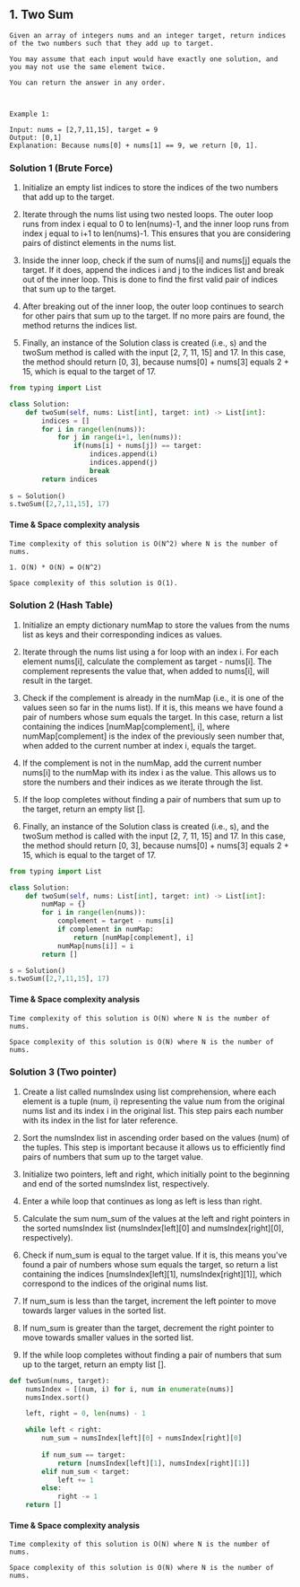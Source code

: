 ## 1. Two Sum

```
Given an array of integers nums and an integer target, return indices of the two numbers such that they add up to target.

You may assume that each input would have exactly one solution, and you may not use the same element twice.

You can return the answer in any order.

 

Example 1:

Input: nums = [2,7,11,15], target = 9
Output: [0,1]
Explanation: Because nums[0] + nums[1] == 9, we return [0, 1].
```

### Solution 1 (Brute Force)

1. Initialize an empty list indices to store the indices of the two numbers that add up to the target.

2. Iterate through the nums list using two nested loops. The outer loop runs from index i equal to 0 to len(nums)-1, and the inner loop runs from index j equal to i+1 to len(nums)-1. This ensures that you are considering pairs of distinct elements in the nums list.

3. Inside the inner loop, check if the sum of nums[i] and nums[j] equals the target. If it does, append the indices i and j to the indices list and break out of the inner loop. This is done to find the first valid pair of indices that sum up to the target.

4. After breaking out of the inner loop, the outer loop continues to search for other pairs that sum up to the target. If no more pairs are found, the method returns the indices list.

5. Finally, an instance of the Solution class is created (i.e., s) and the twoSum method is called with the input [2, 7, 11, 15] and 17. In this case, the method should return [0, 3], because nums[0] + nums[3] equals 2 + 15, which is equal to the target of 17.

```python
from typing import List

class Solution:
    def twoSum(self, nums: List[int], target: int) -> List[int]:
        indices = []
        for i in range(len(nums)):
            for j in range(i+1, len(nums)):
                if(nums[i] + nums[j]) == target:
                    indices.append(i)
                    indices.append(j)
                    break
        return indices
    
s = Solution()
s.twoSum([2,7,11,15], 17)
```

#### Time & Space complexity analysis
```
Time complexity of this solution is O(N^2) where N is the number of nums.

1. O(N) * O(N) = O(N^2)

Space complexity of this solution is O(1).
```

### Solution 2 (Hash Table)

1. Initialize an empty dictionary numMap to store the values from the nums list as keys and their corresponding indices as values.

2. Iterate through the nums list using a for loop with an index i. For each element nums[i], calculate the complement as target - nums[i]. The complement represents the value that, when added to nums[i], will result in the target.

3. Check if the complement is already in the numMap (i.e., it is one of the values seen so far in the nums list). If it is, this means we have found a pair of numbers whose sum equals the target. In this case, return a list containing the indices [numMap[complement], i], where numMap[complement] is the index of the previously seen number that, when added to the current number at index i, equals the target.

4. If the complement is not in the numMap, add the current number nums[i] to the numMap with its index i as the value. This allows us to store the numbers and their indices as we iterate through the list.

5. If the loop completes without finding a pair of numbers that sum up to the target, return an empty list [].

6. Finally, an instance of the Solution class is created (i.e., s), and the twoSum method is called with the input [2, 7, 11, 15] and 17. In this case, the method should return [0, 3], because nums[0] + nums[3] equals 2 + 15, which is equal to the target of 17.

```python
from typing import List

class Solution:
    def twoSum(self, nums: List[int], target: int) -> List[int]:
        numMap = {}
        for i in range(len(nums)):
            complement = target - nums[i]
            if complement in numMap:
                return [numMap[complement], i]
            numMap[nums[i]] = i
        return []

s = Solution()
s.twoSum([2,7,11,15], 17)
```

#### Time & Space complexity analysis
```
Time complexity of this solution is O(N) where N is the number of nums.

Space complexity of this solution is O(N) where N is the number of nums.
```

### Solution 3 (Two pointer)

1. Create a list called numsIndex using list comprehension, where each element is a tuple (num, i) representing the value num from the original nums list and its index i in the original list. This step pairs each number with its index in the list for later reference.

2. Sort the numsIndex list in ascending order based on the values (num) of the tuples. This step is important because it allows us to efficiently find pairs of numbers that sum up to the target value.

3. Initialize two pointers, left and right, which initially point to the beginning and end of the sorted numsIndex list, respectively.

4. Enter a while loop that continues as long as left is less than right.

5. Calculate the sum num_sum of the values at the left and right pointers in the sorted numsIndex list (numsIndex[left][0] and numsIndex[right][0], respectively).

6. Check if num_sum is equal to the target value. If it is, this means you've found a pair of numbers whose sum equals the target, so return a list containing the indices [numsIndex[left][1], numsIndex[right][1]], which correspond to the indices of the original nums list.

7. If num_sum is less than the target, increment the left pointer to move towards larger values in the sorted list.

8. If num_sum is greater than the target, decrement the right pointer to move towards smaller values in the sorted list.

9. If the while loop completes without finding a pair of numbers that sum up to the target, return an empty list [].

```python
def twoSum(nums, target):
    numsIndex = [(num, i) for i, num in enumerate(nums)]
    numsIndex.sort()

    left, right = 0, len(nums) - 1

    while left < right:
        num_sum = numsIndex[left][0] + numsIndex[right][0]
        
        if num_sum == target:
            return [numsIndex[left][1], numsIndex[right][1]]
        elif num_sum < target:
            left += 1
        else:
            right -= 1
    return []
```

#### Time & Space complexity analysis
```
Time complexity of this solution is O(N) where N is the number of nums.

Space complexity of this solution is O(N) where N is the number of nums.
```
